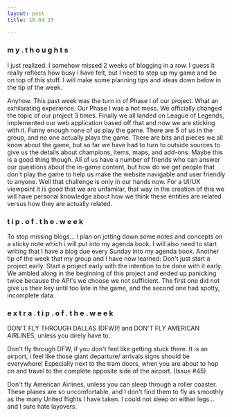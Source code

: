 ```yaml
---
layout: post
title: 10.04.15

---
```

<h3>m y . t h o u g h t s</h3>
I just realized. I somehow missed 2 weeks of blogging in a row. I guess it really reflects how busy i have felt, but I need to step up my game and be on top of this stuff. I will make some planning tips and ideas down below in the tip of the week. 

Anyhow. This past week was the turn in of Phase I of our project. What an exhilarating experience. Our Phase I was a hot mess. We officially changed the topic of our project 3 times. Finally we all landed on League of Legends, implemented our web application based off that and now we are sticking with it. Funny enough none of us play the game. There are 5 of us in the group, and no one actually plays the game. There are bits and pieces we all know about the game, but so far we have had to turn to outside sources to give us the details about champions, items, maps, and add-ons. Maybe this is a good thing though. All of us have a number of friends who can answer our questions about the in-game content, but how do we get people that don't play the game to help us make the website navigable and user friendly to anyone. Well that challenge is only in our hands now. For a UI/UX viewpoint it is good that we are unfamilar, that way in the creation of this we will have personal knowledge about how we think these entities are related versus how they are actually related. 


<h3>t i p . o f . t h e . w e e k</h3>
To stop missing blogs... I plan  on jotting down some notes and concepts on a sticky note which i will put into my agenda book. I will also need to start writing that I have a blog due every Sunday into my agenda book. 
Another tip of the week that my group and I have now learned: Don't just start a project early. Start a project early with the intention to be done with it early. We ambled along in the beginning of this project and ended up panicking twice because the API's we choose we not sufficient. The first one did not give us their key until too late in the game, and the second one had spotty, incomplete data. 


<h3>e x t r a . t i p . o f . t h e . w e e k</h3>
DON'T FLY THROUGH DALLAS (DFW)!! and DON'T FLY AMERICAN AIRLINES, unless you direly have to.

Don't fly through DFW, if you don't feel like getting stuck there. It is an airport, i feel like those giant departure/ arrivals signs should be everywhere! Especially next to the tram doors, when you are about to hop on and travel to the complete opposite side of the airport. (Issue #45)

Don't fly American Airlines, unless you can sleep through a roller coaster. These planes are so uncomfortable, and I don't find them to fly as smoothly as the many United flights I have taken. I could not sleep on either legs... and I sure hate layovers.
